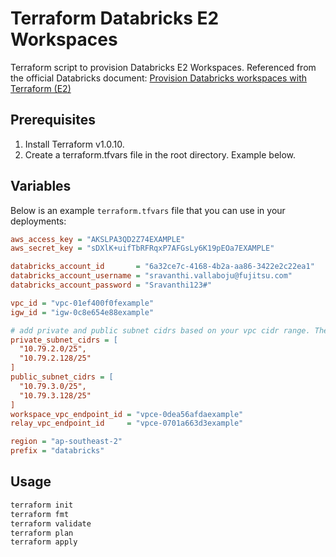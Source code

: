 # Terraform Databricks E2 Workspaces

Terraform script to provision Databricks E2 Workspaces. Referenced from the official Databricks document: [Provision Databricks workspaces with Terraform (E2)
](https://docs.databricks.com/dev-tools/terraform/e2-workspace.html)

## Prerequisites
1. Install Terraform v1.0.10.
2. Create a terraform.tfvars file in the root directory. Example below.

## Variables

Below is an example `terraform.tfvars` file that you can use in your deployments:

```ini
aws_access_key = "AKSLPA3QD2Z74EXAMPLE"
aws_secret_key = "sDXlK+uifTbRFRqxP7AFGsLy6K19pEOa7EXAMPLE"

databricks_account_id       = "6a32ce7c-4168-4b2a-aa86-3422e2c22ea1"
databricks_account_username = "sravanthi.vallaboju@fujitsu.com"
databricks_account_password = "Sravanthi123#"

vpc_id = "vpc-01ef400f0fexample"
igw_id = "igw-0c8e654e88example"

# add private and public subnet cidrs based on your vpc cidr range. The below is for the VPC CIDR: 10.79.0.0/22
private_subnet_cidrs = [
  "10.79.2.0/25",
  "10.79.2.128/25"
]
public_subnet_cidrs = [
  "10.79.3.0/25",
  "10.79.3.128/25"
]
workspace_vpc_endpoint_id = "vpce-0dea56afdaexample"
relay_vpc_endpoint_id     = "vpce-0701a663d3example"

region = "ap-southeast-2"
prefix = "databricks"
```

## Usage

```bash
terraform init
terraform fmt
terraform validate
terraform plan
terraform apply
```
